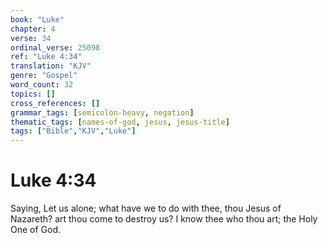 ```yaml
---
book: "Luke"
chapter: 4
verse: 34
ordinal_verse: 25098
ref: "Luke 4:34"
translation: "KJV"
genre: "Gospel"
word_count: 32
topics: []
cross_references: []
grammar_tags: [semicolon-heavy, negation]
thematic_tags: [names-of-god, jesus, jesus-title]
tags: ["Bible","KJV","Luke"]
---
```


# Luke 4:34

Saying, Let us alone; what have we to do with thee, thou Jesus of Nazareth? art thou come to destroy us? I know thee who thou art; the Holy One of God.
